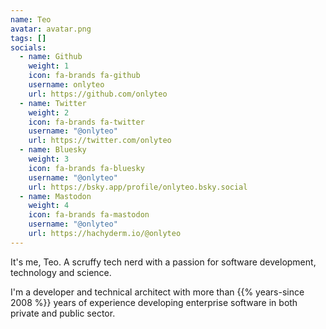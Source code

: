 ```yaml
---
name: Teo
avatar: avatar.png
tags: []
socials:
  - name: Github
    weight: 1
    icon: fa-brands fa-github
    username: onlyteo
    url: https://github.com/onlyteo
  - name: Twitter
    weight: 2
    icon: fa-brands fa-twitter
    username: "@onlyteo"
    url: https://twitter.com/onlyteo
  - name: Bluesky
    weight: 3
    icon: fa-brands fa-bluesky
    username: "@onlyteo"
    url: https://bsky.app/profile/onlyteo.bsky.social
  - name: Mastodon
    weight: 4
    icon: fa-brands fa-mastodon
    username: "@onlyteo"
    url: https://hachyderm.io/@onlyteo
---
```


It's me, Teo. A scruffy tech nerd with a passion for software development, technology and science.

I'm a developer and technical architect with more than {{% years-since 2008 %}} years of experience developing enterprise software in both private and public sector.

